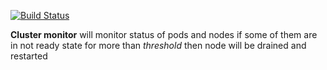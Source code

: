 [![Build Status](https://travis-ci.org/maxormo/cluster-monitor-poc.svg?branch=master)](https://travis-ci.org/maxormo/cluster-monitor-poc)

__Cluster monitor__  will monitor status of pods and nodes if some of them are in not ready state for more than _threshold_ then node will be drained and restarted 

